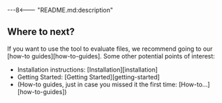 ---8<--- "README.md:description"

## Where to next?

If you want to use the tool to evaluate files,
we recommend going to our [how-to guides][how-to-guides].
Some other potential points of interest:

- Installation instructions: [Installation][installation]
- Getting Started: [Getting Started][getting-started]
- (How-to guides, just in case you missed it the first time: [How-to...][how-to-guides])
